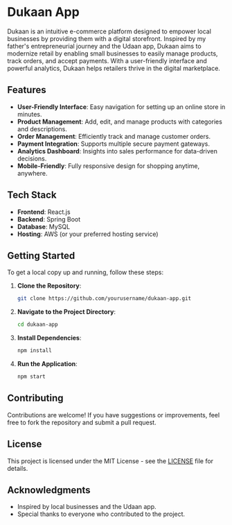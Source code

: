 # Dukaan App

Dukaan is an intuitive e-commerce platform designed to empower local businesses by providing them with a digital storefront. Inspired by my father's entrepreneurial journey and the Udaan app, Dukaan aims to modernize retail by enabling small businesses to easily manage products, track orders, and accept payments. With a user-friendly interface and powerful analytics, Dukaan helps retailers thrive in the digital marketplace.

## Features

- **User-Friendly Interface**: Easy navigation for setting up an online store in minutes.
- **Product Management**: Add, edit, and manage products with categories and descriptions.
- **Order Management**: Efficiently track and manage customer orders.
- **Payment Integration**: Supports multiple secure payment gateways.
- **Analytics Dashboard**: Insights into sales performance for data-driven decisions.
- **Mobile-Friendly**: Fully responsive design for shopping anytime, anywhere.

## Tech Stack

- **Frontend**: React.js
- **Backend**: Spring Boot
- **Database**: MySQL
- **Hosting**: AWS (or your preferred hosting service)

## Getting Started

To get a local copy up and running, follow these steps:

1. **Clone the Repository**:
   ```bash
   git clone https://github.com/yourusername/dukaan-app.git
   ```

2. **Navigate to the Project Directory**:
   ```bash
   cd dukaan-app
   ```

3. **Install Dependencies**:
   ```bash
   npm install
   ```

4. **Run the Application**:
   ```bash
   npm start
   ```

## Contributing

Contributions are welcome! If you have suggestions or improvements, feel free to fork the repository and submit a pull request.

## License

This project is licensed under the MIT License - see the [LICENSE](LICENSE) file for details.

## Acknowledgments

- Inspired by local businesses and the Udaan app.
- Special thanks to everyone who contributed to the project.
